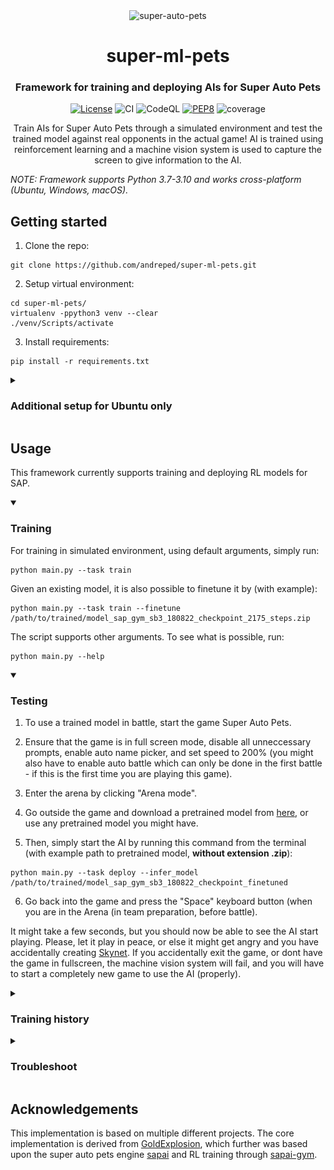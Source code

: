 <div align="center">
<img src="https://www.gamelivestory.com/images/article/super-auto-pets-how-to-level-up-quickly-main.webp" width="50%" alt='super-auto-pets'>
<h1 align="center">super-ml-pets</h1>
<h3 align="center">Framework for training and deploying AIs for Super Auto Pets</h3>

[![License](https://img.shields.io/badge/License-MIT-green.svg)](https://opensource.org/licenses/MIT)
![CI](https://github.com/andreped/super-ml-pets/workflows/CI/badge.svg)
![CodeQL](https://github.com/andreped/super-ml-pets/workflows/CodeQL/badge.svg)
[![PEP8](https://img.shields.io/badge/code%20style-pep8-orange.svg)](https://www.python.org/dev/peps/pep-0008/)
![coverage](https://codecov.io/gh/andreped/super-ml-pets/branch/main/graph/badge.svg?token=f5c23396-b58b-4d88-ab82-e708030d3643)
 
Train AIs for Super Auto Pets through a simulated environment and test the trained model against real opponents in the actual game! AI is trained using reinforcement learning and a machine vision system is used to capture the screen to give information to the AI.

</div>

_NOTE: Framework supports Python 3.7-3.10 and works cross-platform (Ubuntu, Windows, macOS)._

## Getting started

1. Clone the repo:
```
git clone https://github.com/andreped/super-ml-pets.git
```

2. Setup virtual environment:
```
cd super-ml-pets/
virtualenv -ppython3 venv --clear
./venv/Scripts/activate
```

3. Install requirements:
```
pip install -r requirements.txt
```

<details>
<summary>

### Additional setup for Ubuntu only </summary>
```
sudo apt install python3-tk
sudo su
source venv/bin/activate
xhost +
export DISPLAY=:0.0
```

Note that the command `sudo su` enables sudo rights. This seems to be required by `keyboard` as mentioned in issue https://github.com/andreped/super-ml-pets/issues/23. The xhost + DISPLAY stuff is needed as the screen might not be found, hence, initializing one solves this issue.

</details>

## Usage
This framework currently supports training and deploying RL models for SAP.

<details open>
<summary>

### Training </summary>

For training in simulated environment, using default arguments, simply run:
```
python main.py --task train
```

Given an existing model, it is also possible to finetune it by (with example):
```
python main.py --task train --finetune /path/to/trained/model_sap_gym_sb3_180822_checkpoint_2175_steps.zip
```

The script supports other arguments. To see what is possible, run:
```
python main.py --help
```

</details>

<details open>
<summary>

### Testing </summary>

1. To use a trained model in battle, start the game Super Auto Pets.

2. Ensure that the game is in full screen mode, disable all unneccessary prompts, enable auto name picker, and set speed to 200% (you might also have to enable auto battle which can only be done in the first battle - if this is the first time you are playing this game).

3. Enter the arena by clicking "Arena mode".

4. Go outside the game and download a pretrained model from [here](https://github.com/andreped/super-ml-pets/releases/tag/v0.0.2), or use any pretrained model you might have.

5. Then, simply start the AI by running this command from the terminal (with example path to pretrained model, **without extension .zip**):
```
python main.py --task deploy --infer_model /path/to/trained/model_sap_gym_sb3_180822_checkpoint_finetuned
```

6. Go back into the game and press the "Space" keyboard button (when you are in the Arena (in team preparation, before battle).

It might take a few seconds, but you should now be able to see the AI start playing. Please, let it play in peace, or else it might get angry and you have accidentally creating [Skynet](https://en.wikipedia.org/wiki/Skynet_(Terminator)). If you accidentally exit the game, or dont have the game in fullscreen, the machine vision system will fail, and you will have to start a completely new game to use the AI (properly).

</details>

<details>
<summary>

### Training history </summary>

It is possible to plot the training history by running (might require some path adjustments... To be fixed in the future):
```
python src/plot_history.py --log /path/to/history/progress.csv
```

<p align="left">
  <img src="assets/training_history_example.png" width="80%" alt='super-auto-pets'>
</p>

</details>

<details>
<summary>

### Troubleshoot </summary>

If you do not have virtualenv in the path, you can run it by (assuming you have it installed):
```
python -m virtualenv -ppython3 venv --clear
```

To install virtulenv, run:
```
pip install virtualenv
```

To activate virtual environment on Ubuntu or macOS, run:
```
source venv/bin/activate
```

If you are using newer versions of Python (e.g., 3.10.x), you might have issues with installing and/or using `numpy` with the other dependencies. If that happens, try downgrading numpy by:
```
pip install numpy==1.23.2 --force-reinstall
```

Note that Python 3.11 is not supported as dependencies such as `scipy` fail to install. This will probably
change in the future, but for now only python versions 3.7-3.10 are supported.
 
On both Ubuntu and macOS, it might require sudo permissions to run deployment. This has to do with keyboard events not being able to be recognized without
sudo rights. On windows, administrative rights is **not needed**. For more information, see [here](https://pynput.readthedocs.io/en/latest/limitations.html).

</details>

## Acknowledgements
This implementation is based on multiple different projects. The core implementation is derived from [GoldExplosion](https://github.com/GoldExplosion/SuperAutoPets-RL-Agent), which further was based upon the super auto pets engine [sapai](https://github.com/manny405/sapai) and RL training through [sapai-gym](https://github.com/alexdriedger/sapai-gym).
